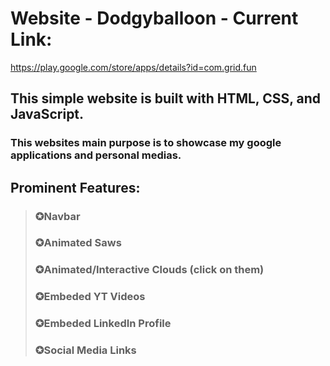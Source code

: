 # Website - Dodgyballoon - Current Link:
https://play.google.com/store/apps/details?id=com.grid.fun

## This simple website is built with HTML, CSS, and JavaScript.

### This websites main purpose is to showcase my google applications and personal medias.

## Prominent Features:
>### ✪Navbar
>### ✪Animated Saws
>### ✪Animated/Interactive Clouds (click on them)
>### ✪Embeded YT Videos
>### ✪Embeded LinkedIn Profile
>### ✪Social Media Links
